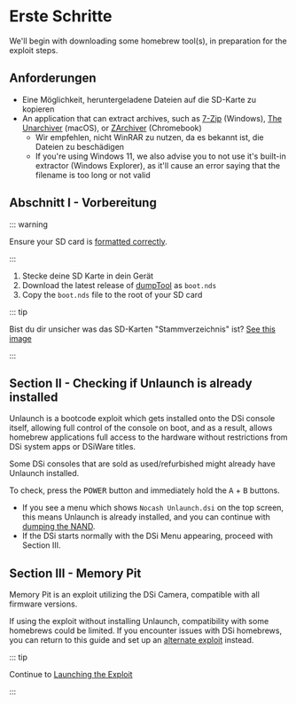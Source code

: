 # Erste Schritte

We'll begin with downloading some homebrew tool(s), in preparation for the exploit steps.

## Anforderungen

- Eine Möglichkeit, heruntergeladene Dateien auf die SD-Karte zu kopieren
- An application that can extract archives, such as [7-Zip](https://www.7-zip.org/) (Windows), [The Unarchiver](https://apps.apple.com/us/app/the-unarchiver/id425424353) (macOS), or [ZArchiver](https://play.google.com/store/apps/details?id=ru.zdevs.zarchiver) (Chromebook)
  - Wir empfehlen, nicht WinRAR zu nutzen, da es bekannt ist, die Dateien zu beschädigen
  - If you're using Windows 11, we also advise you to not use it's built-in extractor (Windows Explorer), as it'll cause an error saying that the filename is too long or not valid

## Abschnitt I - Vorbereitung

::: warning

Ensure your SD card is [formatted correctly](sd-card-setup.html).

:::

1. Stecke deine SD Karte in dein Gerät
2. Download the latest release of [dumpTool](https://dsi.cfw.guide/assets/files/dumptool/boot.nds) as `boot.nds`
3. Copy the `boot.nds` file to the root of your SD card

::: tip

Bist du dir unsicher was das SD-Karten "Stammverzeichnis" ist? [See this image](/assets/images/sdroot/en_US.png)

:::

## Section II - Checking if Unlaunch is already installed

Unlaunch is a bootcode exploit which gets installed onto the DSi console itself, allowing full control of the console on boot, and as a result, allows homebrew applications full access to the hardware without restrictions from DSi system apps or DSiWare titles.

Some DSi consoles that are sold as used/refurbished might already have Unlaunch installed.

To check, press the <kbd class="face">POWER</kbd> button and immediately hold the <kbd class="face">A</kbd> + <kbd class="face">B</kbd> buttons.

- If you see a menu which shows `Nocash Unlaunch.dsi` on the top screen, this means Unlaunch is already installed, and you can continue with [dumping the NAND](dumping-nand.html).
- If the DSi starts normally with the DSi Menu appearing, proceed with Section III.

## Section III - Memory Pit

Memory Pit is an exploit utilizing the DSi Camera, compatible with all firmware versions.

If using the exploit without installing Unlaunch, compatibility with some homebrews could be limited. If you encounter issues with DSi homebrews, you can return to this guide and set up an [alternate exploit](alternate-exploits.html) instead.

::: tip

Continue to [Launching the Exploit](launching-the-exploit.html)

:::
